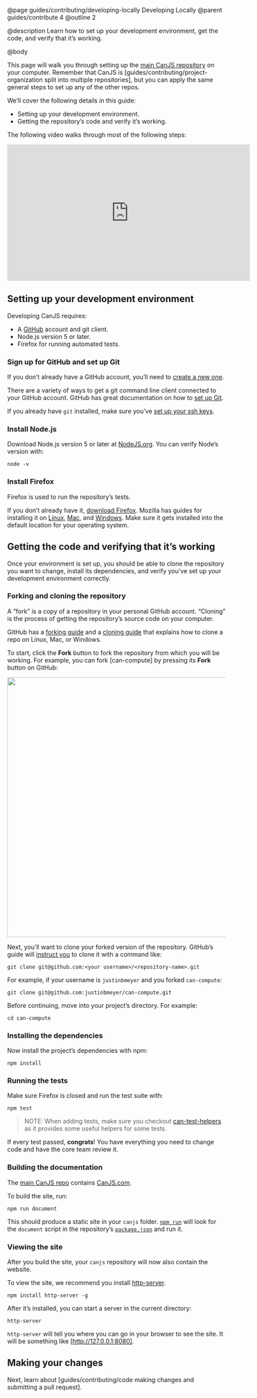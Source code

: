 @page guides/contributing/developing-locally Developing Locally
@parent guides/contribute 4
@outline 2

@description Learn how to set up your development environment, get the code, and verify that it’s working.

@body

This page will walk you through setting up the [main CanJS repository](https://github.com/canjs/canjs) on your computer. Remember that CanJS is [guides/contributing/project-organization split into multiple repositories], but you can apply the same general steps to set up any of the other repos.

We’ll cover the following details in this guide:

- Setting up your development environment.
- Getting the repository’s code and verify it’s working.

The following video walks through most of the following steps:

<iframe width="560" height="315" src="https://www.youtube.com/embed/PRuueWqnpIw" frameborder="0" allowfullscreen></iframe>

## Setting up your development environment

Developing CanJS requires:

 - A [GitHub](https://github.com/) account and git client.
 - Node.js version 5 or later.
 - Firefox for running automated tests.

### Sign up for GitHub and set up Git

If you don’t already have a GitHub account, you’ll need to [create a new one](https://help.github.com/articles/signing-up-for-a-new-github-account/).

There are a variety of ways to get a git command line client
connected to your GitHub account. GitHub has
great documentation on how to [set up Git](https://help.github.com/articles/set-up-git/).

If you already have `git` installed, make sure you’ve
[set up your ssh keys](https://help.github.com/articles/adding-a-new-ssh-key-to-your-github-account/).

### Install Node.js

Download Node.js version 5 or later at [NodeJS.org](https://nodejs.org).  You can
verify Node’s version with:

```
node -v
```

### Install Firefox

Firefox is used to run the repository’s tests.

If you don’t already have it, [download Firefox](https://www.mozilla.org/en-US/firefox/new/).
Mozilla has guides for installing it on [Linux](https://support.mozilla.org/en-US/kb/install-firefox-linux),
[Mac](https://support.mozilla.org/en-US/kb/how-download-and-install-firefox-mac),
and [Windows](https://support.mozilla.org/en-US/kb/how-download-and-install-firefox-windows).
Make sure it gets installed into the default location for your operating system.

## Getting the code and verifying that it’s working

Once your environment is set up, you should be able to clone the repository you
want to change, install its dependencies, and verify you’ve set up your
development environment correctly.

### Forking and cloning the repository

A “fork” is a copy of a repository in your personal GitHub account. “Cloning” is the process of getting the repository’s source code on your computer.

GitHub has a [forking guide](https://help.github.com/articles/fork-a-repo/) and a [cloning guide](https://help.github.com/articles/cloning-a-repository/) that explains how to clone a repo on Linux, Mac, or Windows.

To start, click the __Fork__ button to fork the repository from which you will be working.
For example, you can fork [can-compute] by pressing its __Fork__ button on GitHub:

<img src="../../../docs/can-guides/contribute/fork.png" width="600px"/>

Next, you’ll want to clone your forked version of the repository. GitHub’s guide will [instruct you](https://help.github.com/articles/fork-a-repo/#step-2-create-a-local-clone-of-your-fork) to clone it with a command like:

```shell
git clone git@github.com:<your username>/<repository-name>.git
```

For example, if your username is `justinbmeyer` and you forked `can-compute`:

```shell
git clone git@github.com:justinbmeyer/can-compute.git
```

Before continuing, move into your project’s directory. For example:

```shell
cd can-compute
```

### Installing the dependencies

Now install the project’s dependencies with npm:

```shell
npm install
```

### Running the tests

Make sure Firefox is closed and run the test suite with:

```shell
npm test
```

> NOTE: When adding tests, make sure you checkout [can-test-helpers](https://github.com/canjs/can-test-helpers) as it provides some useful helpers for some tests.

If every test passed, __congrats__! You have everything you need to
change code and have the core team review it.

### Building the documentation

The [main CanJS repo](https://github.com/canjs/canjs) contains [CanJS.com](https://canjs.com/).

To build the site, run:

```shell
npm run document
```

This should produce a static site in your `canjs` folder.
[`npm run`](https://docs.npmjs.com/cli/run-script) will look for the `document`
script in the repository’s [`package.json`](https://github.com/canjs/canjs/blob/master/package.json)
and run it.

### Viewing the site

After you build the site, your `canjs` repository will now also contain the website.

To view the site, we recommend you install [http-server](https://www.npmjs.com/package/http-server).

```shell
npm install http-server -g
```

After it’s installed, you can start a server in the current directory:

```shell
http-server
```

`http-server` will tell you where you can go in your browser to see the site. It will be something like [http://127.0.0.1:8080].

## Making your changes

Next, learn about [guides/contributing/code making changes and submitting a pull request].
